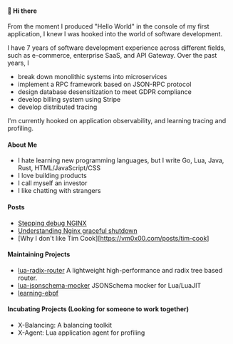 #### 👋 Hi there

From the moment I produced "Hello World" in the console of my first application, I knew I was hooked into the world of software development.


I have 7 years of software development experience across different fields, such as e-commerce, enterprise SaaS, and API Gateway. Over the past years, I

-   break down monolithic systems into microservices
-   implement a RPC framework based on JSON-RPC protocol
-   design database desensitization to meet GDPR compliance
-   develop billing system using Stripe
-   develop distributed tracing

I'm currently hooked on application observability, and learning tracing and profiling.

#### About Me

- I hate learning new programming languages, but I write Go, Lua, Java, Rust, HTML/JavaScript/CSS
- I love building products
- I call myself an investor
- I like chatting with strangers

#### Posts

- [Stepping debug NGINX](https://github.com/vm-001/nginx/blob/nginx-debug/docs/markdown/debug-nginx-on-vscode.md)
- [Understanding Nginx graceful shutdown](https://medium.com/@vm-001/%E7%90%86%E8%A7%A3-nginx-%E7%9A%84%E4%BC%98%E9%9B%85%E9%80%80%E5%87%BA%E6%9C%BA%E5%88%B6-554c08ccaa6b)
- [Why I don't like Tim Cook][https://vm0x00.com/posts/tim-cook]

#### Maintaining Projects
- [lua-radix-router](https://github.com/vm-001/lua-radix-router) A lightweight high-performance and radix tree based router.
- [lua-jsonschema-mocker](https://github.com/vm-001/lua-jsonschema-mocker) JSONSchema mocker for Lua/LuaJIT
- [learning-ebpf](https://github.com/vm-001/learning-ebpf)

#### Incubating Projects (Looking for someone to work together)
- X-Balancing: A balancing toolkit
- X-Agent: Lua application agent for profiling
